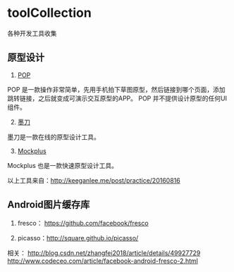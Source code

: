 # toolCollection
各种开发工具收集

## 原型设计

1. [POP](https://popapp.in/)

POP 是一款操作非常简单，先用手机拍下草图原型，然后链接到哪个页面，添加跳转链接，之后就变成可演示交互原型的APP。
POP 并不提供设计原型的任何UI组件。

2. [墨刀](https://modao.cc/)

墨刀是一款在线的原型设计工具。

3. [Mockplus](https://www.mockplus.cn/)

Mockplus 也是一款快速原型设计工具。

以上工具来自：http://keeganlee.me/post/practice/20160816

## Android图片缓存库

1. fresco： https://github.com/facebook/fresco

2. picasso：http://square.github.io/picasso/

相关：
http://blog.csdn.net/zhangfei2018/article/details/49927729
http://www.codeceo.com/article/facebook-android-fresco-2.html





